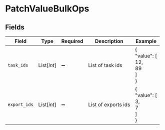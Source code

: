 # PatchValueBulkOps


## Fields

| Field                   | Type                    | Required                | Description             | Example                 |
| ----------------------- | ----------------------- | ----------------------- | ----------------------- | ----------------------- |
| `task_ids`              | List[*int*]             | :heavy_minus_sign:      | List of task ids        | {<br/>"value": [<br/>12,<br/>89<br/>]<br/>} |
| `export_ids`            | List[*int*]             | :heavy_minus_sign:      | List of exports ids     | {<br/>"value": [<br/>3,<br/>7<br/>]<br/>} |